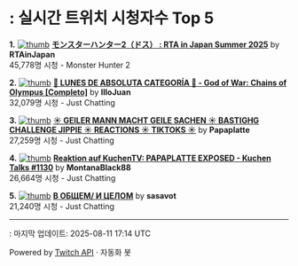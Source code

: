 # : 실시간 트위치 시청자수 Top 5

**1.** [![thumb](https://static-cdn.jtvnw.net/previews-ttv/live_user_rtainjapan-320x180.jpg)](https://twitch.tv/RTAinJapan)
**[モンスターハンター2（ドス） : RTA in Japan Summer 2025](https://twitch.tv/RTAinJapan)** by **RTAinJapan**<br>45,778명 시청  - Monster Hunter 2

**2.** [![thumb](https://static-cdn.jtvnw.net/previews-ttv/live_user_illojuan-320x180.jpg)](https://twitch.tv/IlloJuan)
**[👑 LUNES DE ABSOLUTA CATEGORÍA 👑 - God of War: Chains of Olympus [Completo]](https://twitch.tv/IlloJuan)** by **IlloJuan**<br>32,079명 시청  - Just Chatting

**3.** [![thumb](https://static-cdn.jtvnw.net/previews-ttv/live_user_papaplatte-320x180.jpg)](https://twitch.tv/Papaplatte)
**[☀️ GEILER MANN MACHT GEILE SACHEN ☀️ BASTIGHG CHALLENGE JIPPIE ☀️ REACTIONS ☀️ TIKTOKS ☀️](https://twitch.tv/Papaplatte)** by **Papaplatte**<br>27,259명 시청  - Just Chatting

**4.** [![thumb](https://static-cdn.jtvnw.net/previews-ttv/live_user_montanablack88-320x180.jpg)](https://twitch.tv/MontanaBlack88)
**[Reaktion auf KuchenTV: PAPAPLATTE EXPOSED - Kuchen Talks #1130](https://twitch.tv/MontanaBlack88)** by **MontanaBlack88**<br>26,664명 시청  - Just Chatting

**5.** [![thumb](https://static-cdn.jtvnw.net/previews-ttv/live_user_sasavot-320x180.jpg)](https://twitch.tv/sasavot)
**[В ОБЩЕМ/ И ЦЕЛОМ](https://twitch.tv/sasavot)** by **sasavot**<br>21,240명 시청  - Just Chatting


---
: 마지막 업데이트: 2025-08-11 17:14 UTC

Powered by [Twitch API](https://dev.twitch.tv/docs/api/reference) · 자동화 봇
